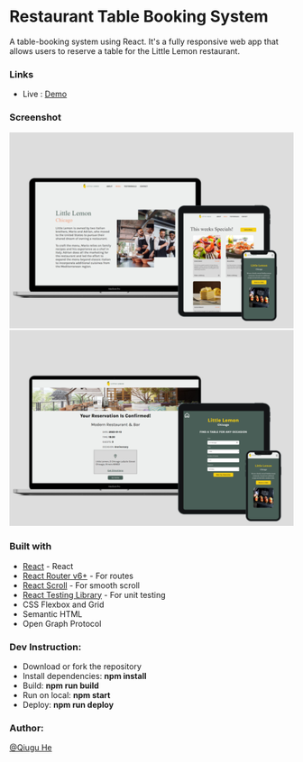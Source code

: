 # Restaurant Table Booking System

A table-booking system using React. It's a fully responsive web app that allows users to reserve a table for the Little Lemon restaurant. 

### Links

- Live : [Demo](https://little-lemon-418526o5t-qiugu.vercel.app/)

### Screenshot

![restaurantBookingSystem](https://github.com/Qiugu-He/Little-Lemon/blob/master/src/assets/screenshot1.jpeg)
![restaurantBookingSystem](https://github.com/Qiugu-He/Little-Lemon/blob/master/src/assets/screenshot2.jpeg)


### Built with

- [React](https://beta.reactjs.org/) - React 
- [React Router v6+](https://reactrouter.com/en/main) - For routes
- [React Scroll](https://www.npmjs.com/package/react-scroll) - For smooth scroll
- [React Testing Library](https://testing-library.com/docs/react-testing-library/intro/) - For unit testing
- CSS Flexbox and Grid
- Semantic HTML
- Open Graph Protocol



### Dev Instruction:
- Download or fork the repository
- Install dependencies: **npm install**
- Build: **npm run build**
- Run on local: **npm start**
- Deploy: **npm run deploy**

### Author: 
[@Qiugu He](https://github.com/Qiugu-He)
